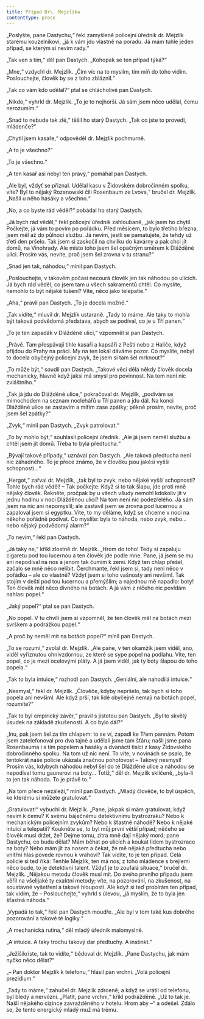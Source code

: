```yaml
---
title: Případ Dr\. Mejzlíka
contentType: prose
---
```


<section>

„Poslyšte, pane Dastychu,“ řekl zamyšleně policejní úředník dr. Mejzlík starému kouzelníkovi, „já k vám jdu vlastně na poradu. Já mám tuhle jeden případ, se kterým si nevím rady.“

„Tak ven s tím,“ děl pan Dastych. „Kohopak se ten případ týká?“

„Mne,“ vzdychl dr. Mejzlík. „Čím víc na to myslím, tím míň do toho vidím. Poslouchejte, člověk by se z toho zbláznil.“

„Tak co vám kdo udělal?“ ptal se chlácholivě pan Dastych.

„Nikdo,“ vyhrkl dr. Mejzlík. „To je to nejhorší. Já sám jsem něco udělal, čemu nerozumím.“

„Snad to nebude tak zlé,“ těšil ho starý Dastych. „Tak co jste to provedl, mládenče?“

„Chytil jsem kasaře,“ odpověděl dr. Mejzlík pochmurně.

„A to je všechno?“

„To je všechno.“

„A ten kasař asi nebyl ten pravý,“ pomáhal pan Dastych.

„Ale byl, vždyť se přiznal. Udělal kasu v Židovském dobročinném spolku, víte? Byl to nějaký Rozanowski čili Rosenbaum ze Lvova,“ bručel dr. Mejzlík. „Našli u něho hasáky a všechno.“

„No, a co byste rád věděl?“ pobádal ho starý Dastych.

„Já bych rád věděl,“ řekl policejní úředník zahloubaně, „jak jsem ho chytil. Počkejte, já vám to povím po pořádku. Před měsícem, to bylo třetího března, jsem měl až do půlnoci službu. Já nevím, jestli se pamatujete, že tehdy už třetí den pršelo. Tak jsem si zaskočil na chvilku do kavárny a pak chci jít domů, na Vinohrady. Ale místo toho jsem šel opačným směrem k Dlážděné ulici. Prosím vás, nevíte, proč jsem šel zrovna v tu stranu?“

„Snad jen tak, náhodou,“ mínil pan Dastych.

„Poslouchejte, v takovém počasí necourá člověk jen tak náhodou po ulicích. Já bych rád věděl, co jsem tam u všech sakramentů chtěl. Co myslíte, nemohlo to být nějaké tušení? Víte, něco jako telepatie.“

„Aha,“ pravil pan Dastych. „To je docela možné.“

„Tak vidíte,“ mluvil dr. Mejzlík ustaraně. „Tady to máme. Ale taky to mohla být taková podvědomá představa, abych se podíval, co je u Tří panen.“

„To je ten zapadák v Dlážděné ulici,“ vzpomněl si pan Dastych.

„Právě. Tam přespávají tihle kasaři a kapsáři z Pešti nebo z Haliče, když přijdou do Prahy na práci. My na ten lokál dáváme pozor. Co myslíte, nebyl to docela obyčejný policejní zvyk, že jsem si tam šel mrknout?“

„To může být,“ soudil pan Dastych. „Takové věci dělá někdy člověk docela mechanicky, hlavně když jaksi má smysl pro povinnost. Na tom není nic zvláštního.“

„Tak já jdu do Dlážděné ulice,“ pokračoval dr. Mejzlík, „podívám se mimochodem na seznam noclehářů u Tří panen a jdu dál. Na konci Dlážděné ulice se zastavím a mířím zase zpátky; pěkně prosím, nevíte, proč jsem šel zpátky?“

„Zvyk,“ mínil pan Dastych. „Zvyk patrolovat.“

„To by mohlo být,“ souhlasil policejní úředník. „Ale já jsem neměl službu a chtěl jsem jít domů. Třeba to byla předtucha.“

„Bývají takové případy,“ uznával pan Dastych. „Ale taková předtucha není nic záhadného. To je přece známo, že v člověku jsou jakési vyšší schopnosti…“

„Hergot,“ zařval dr. Mejzlík, „tak byl to zvyk, nebo nějaké vyšší schopnosti? Tohle bych rád věděl! – Tak počkejte: Když si to tak šlapu, jde proti mně nějaký člověk. Řekněte, pročpak by u všech všudy nemohl kdokoliv jít v jednu hodinu v noci Dlážděnou ulicí? Na tom není nic podezřelého. Já sám jsem na nic ani nepomyslil; ale zastavil jsem se zrovna pod lucernou a zapaloval jsem si egyptku. Víte, to my děláme, když se chceme v noci na někoho pořádně podívat. Co myslíte: byla to náhoda, nebo zvyk, nebo… nebo nějaký podvědomý alarm?“

„To nevím,“ řekl pan Dastych.

„Já taky ne,“ křikl zlostně dr. Mejzlík. „Hrom do toho! Tedy si zapaluju cigaretu pod tou lucernou a ten člověk jde podle mne. Pane, já jsem se mu ani nepodíval na nos a jenom tak čumím k zemi. Když ten chlap přešel, začalo se mně něco nelíbit. Čerchmante, řekl jsem si, tady není něco v pořádku – ale co vlastně? Vždyť jsem si toho vašnosty ani nevšiml. Tak stojím v dešti pod tou lucernou a přemýšlím; a najednou mě napadlo: boty! Ten člověk měl něco divného na botách. A já vám z ničeho nic povídám nahlas: popel.“

„Jaký popel?“ ptal se pan Dastych.

„No popel. V tu chvíli jsem si vzpomněl, že ten člověk měl na botách mezi svrškem a podrážkou popel.“

„A proč by neměl mít na botách popel?“ mínil pan Dastych.

„To se rozumí,“ zvolal dr. Mejzlík. „Ale pane, v ten okamžik jsem viděl, ano, viděl vyříznutou ohnivzdornou, ze které se sype popel na podlahu. Víte, ten popel, co je mezi ocelovými pláty. A já jsem viděl, jak ty boty šlapou do toho popela.“

„Tak to byla intuice,“ rozhodl pan Dastych. „Geniální, ale nahodilá intuice.“

„Nesmysl,“ řekl dr. Mejzlík. „Člověče, kdyby nepršelo, tak bych si toho popela ani nevšiml. Ale když prší, tak lidé obyčejně nemají na botách popel, rozumíte?“

„Tak to byl empirický závěr,“ pravil s jistotou pan Dastych. „Byl to skvělý úsudek na základě zkušenosti. A co bylo dál?“

„Inu, pak jsem šel za tím chlapem: to se ví, zapadl ke Třem pannám. Potom jsem zatelefonoval pro dva tajné a udělali jsme tam šťáru; našli jsme pana Rosenbauma i s tím popelem a hasáky a dvanácti tisíci z kasy Židovského dobročinného spolku. Na tom už nic není. To víte, v novinách se psalo, že tentokrát naše policie ukázala značnou pohotovost – Takový nesmysl! Prosím vás, kdybych náhodou nebyl šel do té Dlážděné ulice a náhodou se nepodíval tomu gaunerovi na boty… Totiž,“ děl dr. Mejzlík sklíčeně, „byla-li to jen tak náhoda. To je právě to.“

„Na tom přece nezáleží,“ mínil pan Dastych. „Mladý člověče, to byl úspěch, ke kterému si můžete gratulovat.“

„Gratulovat!“ vybuchl dr. Mejzlík. „Pane, jakpak si mám gratulovat, když nevím k čemu? K svému báječnému detektivnímu bystrozraku? Nebo k mechanickým policejním zvykům? Nebo k šťastné náhodě? Nebo k nějaké intuici a telepatii? Koukněte se, to byl můj první větší případ; něčeho se člověk musí držet, že? Dejme tomu, zítra mně dají nějaký mord; pane Dastychu, co budu dělat? Mám běhat po ulicích a koukat lidem bystrozrace na boty? Nebo mám jít za nosem a čekat, že mě nějaká předtucha nebo vnitřní hlas povede rovnou k vrahovi? Tak vidíte, to je ten případ. Celá policie si teď říká: Tenhle Mejzlík, ten má nos; z toho mládence s brejlemi něco bude, to je detektivní talent. Vždyť je to zoufalá situace,“ bručel dr. Mejzlík. „Nějakou metodu člověk musí mít. Do svého prvního případu jsem věřil na všelijaké ty exaktní metody; víte, na pozorování, na zkušenost, na soustavné vyšetření a takové hlouposti. Ale když si teď probírám ten případ, tak vidím, že – Poslouchejte,“ vyhrkl s úlevou, „já myslím, že to byla jen šťastná náhoda.“

„Vypadá to tak,“ řekl pan Dastych moudře. „Ale byl v tom také kus dobrého pozorování a takové té logiky.“

„A mechanická rutina,“ děl mladý úředník malomyslně.

„A intuice. A taky trochu takový dar předtuchy. A instinkt.“

„Ježíšikriste, tak to vidíte,“ bědoval dr. Mejzlík. „Pane Dastychu, jak mám nyčko něco dělat?“

„– Pan doktor Mejzlík k telefonu,“ hlásil pan vrchní. „Volá policejní prezidium.“

„Tady to máme,“ zahučel dr. Mejzlík zdrceně; a když se vrátil od telefonu, byl bledý a nervózní. „Platit, pane vrchní,“ křikl podrážděně. „Už to tak je. Našli nějakého cizince zavražděného v hotelu. Hrom aby –“ a odešel. Zdálo se, že tento energický mladý muž má trému.

</section>

[^1]: Votant (lat.) – přísedící. _Pozn. red_.

[^2]: Desperace (lat.) – zoufalství, beznaděj. _Pozn. red._

[^3]: Nystagmus (řec.) – bezděčné záškuby očí. _Pozn. red._

[^4]: Konfinovat (franc.) – někomu úředně zakázat opustit určité místo. _Pozn. red._

[^5]: Vachmajstr (z něm. Wachtmeister – strážník. _Pozn. red._

[^6]: Materia facti (lat.) – skutečnost. _Pozn. red._

[^7]: Plaidoyer (franc.) – závěrečná řeč. _Pozn. red._

[^8]: Rekurzy (lat.) – odvolání. _Pozn. red._

[^9]: Viz povídka Šlépěj v Božích mukách.

[^10]: Šmízo – nekvalitní zboží, aušus. _Pozn. red._

[^11]: Revertence (lat.) – nedovolený návrat. _Pozn. red._

[^12]: Sardanapalský (podle asyrského krále Aššurbanipala, známého i pod jménem  Sardanapalus) – hýřivý, nespoutaný. _Pozn. red._

[^13]: Ašant = černoch (opálený jako ašant, podle národnosti v Ghaně), také divoch. _Pozn. red._

[^14]: Lues (lat.) – příjice, syfilis. _Pozn. red._

[^15]: Šófl (hebr.) – zašlé, vetché. _Pozn. red._

[^16]: Ex offo (lat.) – obhájce přidělený soudem. _Pozn. red._

[^17]: Konfuze (lat.) – zmatek. _Pozn. red._
